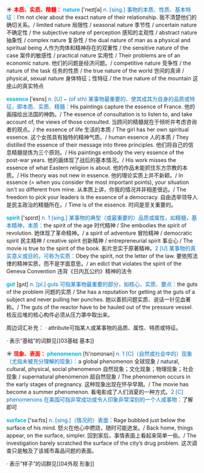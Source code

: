 ☀ <font color="red">**本质、实质、精髓：**</font>
<font color="sky blue">**nature**</font> ['neɪtʃə] 
<font color="#0070c0">n. [sing.] 事物的本质、性质、基本特征：</font>I’m not clear about the exact nature of their relationship. 我不清楚他们的确切关系。/ limited nature 局限性 / seasonal nature 季节性 / uncertain nature 不确定性 / the subjective nature of perception 感知的主观性 / abstract nature 抽象性 / complex nature 复杂性 / the dual nature of man as a physical and spiritual being 人作为肉体和精神存在的双重性 / the sensitive nature of the case 案件的敏感性 / practical nature 实用性 / Their problems are of an economic nature. 他们的问题是经济问题。/ competitive nature 竞争性 / the nature of the task 任务的性质 / the true nature of the world 世间的真谛 / physical, sexual nature 身体特征；性特征 / the true nature of the mountain 这座山的真实特点
           
<font color="sky blue">**essence**</font> [ˈesns]
<font color="#0070c0">n. [U] ~ (of sth) 某事物最重要的、使其成其为自身的品质或特征，即本质、实质、精髓：</font>His paintings capture the essence of France. 他的画描绘出法国的神韵。/ The essence of consultation is to listen to, and take account of, the views of those consulted. 当顾问的精髓就在于倾听并考虑咨询者的观点。/ the essence of life 生活的本质 / The girl has her own spiritual essence. 这个女孩具有独特的精神气质。/ human essence 人的本质 / They distilled the essence of their message into three principles. 他们将自己的信息精髓提炼为三个原则。/ His paintings embody the very essence of the post-war years. 他的画体现了战后的基本情况。/ His work misses the essence of what Eastern religion is about. 他的作品未能抓住东方宗教的本质。/ His theory was not new in essence. 他的理论实质上并不新颖。/ In essence (= when you consider the most important points), your situation isn't so different from mine. 从本质上讲，你我的情况并非相差很远。/ The freedom to pick your leaders is the essence of a democracy. 自由选举领导人是民主政治的精髓所在。/ Time is of the essence. 时间是至关重要的。

<font color="sky blue">**spirit**</font> ['spɪrɪt] 
<font color="#0070c0">n. 1 [sing.] 某事物的典型（或最重要的）品质或属性，如精髓，基本精神，本质：</font>the spirit of the age 时代精神 / She embodies the spirit of revolution. 她体现了革命精神。/ a spirit of adventure 冒险精神 / democratic spirit 民主精神 / creative spirit 创新精神 / entrepreneurial spirit 事业心 / The movie is true to the spirit of the book. 影片忠实于原著精神。<font color="#0070c0">2 [U] 某事物的真实意义或目的，可称为实质：</font>Obey the spirit, not the letter of the law. 要依照法律的精神实质，而不是字面意思。/ an edict that violates the spirit of the Geneva Convention 违背《日内瓦公约》精神的法令 

<font color="sky blue">**gut**</font> [gʌt]
<font color="#0070c0">n. [pl.] guts 可指某事物最重要的部分，如核心、实质、要点：</font>the guts of the problem 问题的实质 / She has a reputation for getting at the guts of a subject and never pulling her punches. 她以善抓问题实质、说话一针见血著称。/ The guts of the reactor have to be hauled out of the pressure vessel. 核反应堆的核心构件必须从压力罩中取出来。

周边词汇补充：
· attribute可指某人或某事物的品质、属性、特质或特征。

· 表示“基础”的词群见[[03基础 基本]]

☀ <font color="red">**现象、表面：**</font>
<font color="sky blue">**phenomenon**</font> [fɪ'nɒmɪnən] 
<font color="#0070c0">n. 1 [C]（自然或社会中的）现象（尤指未被充分理解的现象）：</font>a global phenomenon 全球现象 / natural, cultural, physical, social phenomenon 自然现象；文化现象；物理现象；社会现象 / supernatural phenomenon 超自然现象 / The phenomenon occurs in the early stages of pregnancy. 这种现象出现在怀孕早期。/ The movie has become a summer phenomenon. 看电影成了人们消夏的一种方式。<font color="#0070c0">2 [C] phenomenons 在美国可指非常成功或令人印象非常深刻的一个人或事物：</font>了解即可

<font color="sky blue">**surface**</font> ['sə:fɪs] 
<font color="#0070c0">n. [sing.]（情况的）表面：</font>Rage bubbled just below the surface of his mind. 怒火在他心中燃烧，随时可能迸发。/ Back home, things appear, on the surface, simpler. 回到家后，事情表面上看起来简单一些。/ The investigation barely scratched the surface of the city’s drug problem. 这次调查只是触及了该城市毒品问题的表面。

· 表示“样子”的词群见[[04外观 形象]]
